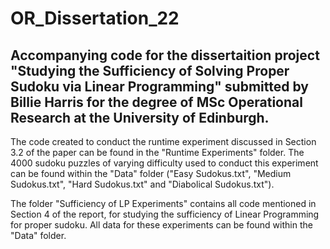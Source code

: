 # OR_Dissertation_22
## Accompanying code for the dissertaition project "Studying the Sufficiency of Solving Proper Sudoku via Linear Programming" submitted by Billie Harris for the degree of MSc Operational Research at the University of Edinburgh. 

The code created to conduct the runtime experiment discussed in Section 3.2 of the paper can be found in the "Runtime Experiments" folder. 
The 4000 sudoku puzzles of varying difficulty used to conduct this experiment can be found within the "Data" folder ("Easy Sudokus.txt", "Medium Sudokus.txt", "Hard Sudokus.txt" and "Diabolical Sudokus.txt"). 

The folder "Sufficiency of LP Experiments" contains all code mentioned in Section 4 of the report, for studying the sufficiency of Linear Programming for proper sudoku. All data for these experiments can be found within the "Data" folder. 
